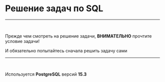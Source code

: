 <h1>Решение задач по SQL</h1>
<hr>
<br>
<p>Прежде чем смотреть на решение задачи, <b>ВНИМАТЕЛЬНО</b> прочтите условие задачи!</p>
<p>И обязательно попытайтесь сначала решить задачу сами</p>
<hr>
<br>
<p>Используется <b>PostgreSQL</b> версий <b>15.3</b></p>
